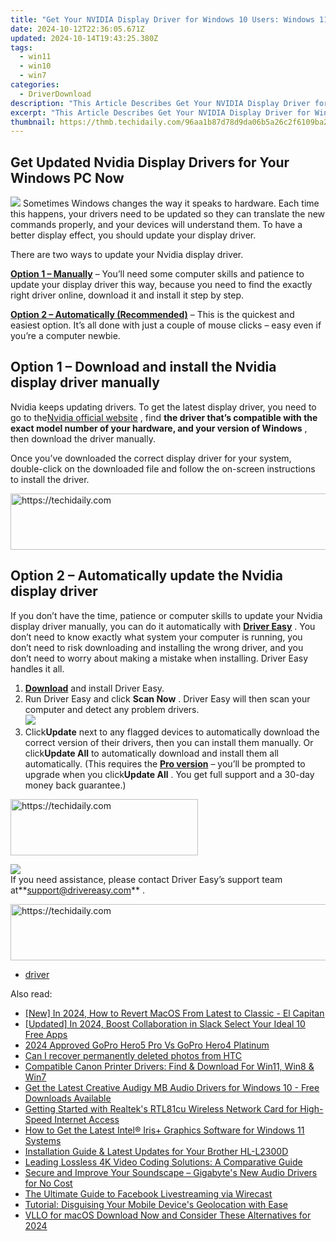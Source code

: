 ```yaml
---
title: "Get Your NVIDIA Display Driver for Windows 10 Users: Windows 11, 7 & 8 Versions Available"
date: 2024-10-12T22:36:05.671Z
updated: 2024-10-14T19:43:25.380Z
tags:
  - win11
  - win10
  - win7
categories:
  - DriverDownload
description: "This Article Describes Get Your NVIDIA Display Driver for Windows 10 Users: Windows 11, 7 & 8 Versions Available"
excerpt: "This Article Describes Get Your NVIDIA Display Driver for Windows 10 Users: Windows 11, 7 & 8 Versions Available"
thumbnail: https://thmb.techidaily.com/96aa1b87d78d9da06b5a26c2f6109ba265782381d85277a374a3a1037690eb16.jpg
---
```


## Get Updated Nvidia Display Drivers for Your Windows PC Now

![](https://images.drivereasy.com/wp-content/uploads/2018/08/img_5b7e946a16130-300x190.jpg) Sometimes Windows changes the way it speaks to hardware. Each time this happens, your drivers need to be updated so they can translate the new commands properly, and your devices will understand them. To have a better display effect, you should update your display driver.

There are two ways to update your Nvidia display driver.

[**Option 1 – Manually**](https://tools.techidaily.com/drivereasy/download/) – You’ll need some computer skills and patience to update your display driver this way, because you need to find the exactly right driver online, download it and install it step by step.

[**Option 2 – Automatically (Recommended)**](https://www.drivereasy.com/knowledge/nvidia-display-driver-download-and-install-for-windows/#o2) – This is the quickest and easiest option. It’s all done with just a couple of mouse clicks – easy even if you’re a computer newbie.

## Option 1 – Download and install the Nvidia display driver manually

 Nvidia keeps updating drivers. To get the latest display driver, you need to go to the[Nvidia official website](https://www.nvidia.com/Download/index.aspx?lang=en-us) , find **the driver that’s compatible with the exact model number of your hardware, and your version of Windows** , then download the driver manually.

 Once you’ve downloaded the correct display driver for your system, double-click on the downloaded file and follow the on-screen instructions to install the driver.

<!-- affiliate ads begin -->
<a href="https://appsumo.8odi.net/c/5597632/2037474/7443" target="_top" id="2037474">
  <img src="//a.impactradius-go.com/display-ad/7443-2037474" border="0" alt="https://techidaily.com" width="728" height="90"/>
</a>
<img height="0" width="0" src="https://appsumo.8odi.net/i/5597632/2037474/7443" style="position:absolute;visibility:hidden;" border="0" />
<!-- affiliate ads end -->

## Option 2 – Automatically update the Nvidia display driver

 If you don’t have the time, patience or computer skills to update your Nvidia display driver manually, you can do it automatically with **[Driver Easy](https://tools.techidaily.com/drivereasy/download/)**  . You don’t need to know exactly what system your computer is running, you don’t need to risk downloading and installing the wrong driver, and you don’t need to worry about making a mistake when installing. Driver Easy handles it all.

1. **[Download](https://tools.techidaily.com/drivereasy/download/)**  and install Driver Easy.
2. Run Driver Easy and click **Scan Now** . Driver Easy will then scan your computer and detect any problem drivers.  
![](https://images.drivereasy.com/wp-content/uploads/2018/09/img_5ba09ca3136e1.jpg)
3. Click**Update** next to any flagged devices to automatically download the correct version of their drivers, then you can install them manually. Or click**Update All** to automatically download and install them all automatically. (This requires the **[Pro version](https://tools.techidaily.com/drivereasy/download/)**  – you’ll be prompted to upgrade when you click**Update All** . You get full support and a 30-day money back guarantee.)  

<!-- affiliate ads begin -->
<a href="https://aligracehair.sjv.io/c/5597632/2027162/19272" target="_top" id="2027162">
  <img src="//a.impactradius-go.com/display-ad/19272-2027162" border="0" alt="https://techidaily.com" width="300" height="90"/>
</a>
<img height="0" width="0" src="https://aligracehair.sjv.io/i/5597632/2027162/19272" style="position:absolute;visibility:hidden;" border="0" />
<!-- affiliate ads end -->

![](https://images.drivereasy.com/wp-content/uploads/2018/09/img_5bacace00b167.jpg)  
 If you need assistance, please contact Driver Easy’s support team at**<support@drivereasy.com>** .

<!-- affiliate ads begin -->
<a href="https://appsumo.8odi.net/c/5597632/2094418/7443" target="_top" id="2094418">
  <img src="//a.impactradius-go.com/display-ad/7443-2094418" border="0" alt="https://techidaily.com" width="728" height="90"/>
</a>
<img height="0" width="0" src="https://appsumo.8odi.net/i/5597632/2094418/7443" style="position:absolute;visibility:hidden;" border="0" />
<!-- affiliate ads end -->

* [driver](https://tools.techidaily.com/drivereasy/download/)

<ins class="adsbygoogle"
     style="display:block"
     data-ad-format="autorelaxed"
     data-ad-client="ca-pub-7571918770474297"
     data-ad-slot="1223367746"></ins>

<ins class="adsbygoogle"
     style="display:block"
     data-ad-client="ca-pub-7571918770474297"
     data-ad-slot="8358498916"
     data-ad-format="auto"
     data-full-width-responsive="true"></ins>

<span class="atpl-alsoreadstyle">Also read:</span>
<div><ul>
<li><a href="https://fox-glue.techidaily.com/new-in-2024-how-to-revert-macos-from-latest-to-classic-el-capitan/"><u>[New] In 2024, How to Revert MacOS From Latest to Classic - El Capitan</u></a></li>
<li><a href="https://screen-recording.techidaily.com/updated-in-2024-boost-collaboration-in-slack-select-your-ideal-10-free-apps/"><u>[Updated] In 2024, Boost Collaboration in Slack Select Your Ideal 10 Free Apps</u></a></li>
<li><a href="https://some-techniques.techidaily.com/2024-approved-gopro-hero5-pro-vs-gopro-hero4-platinum/"><u>2024 Approved GoPro Hero5 Pro Vs GoPro Hero4 Platinum</u></a></li>
<li><a href="https://phone-solutions.techidaily.com/can-i-recover-permanently-deleted-photos-from-htc-by-stellar-photo-recovery-android-mobile-photo-recover/"><u>Can I recover permanently deleted photos from HTC</u></a></li>
<li><a href="https://win-dash.techidaily.com/compatible-canon-printer-drivers-find-and-download-for-win11-win8-and-win7/"><u>Compatible Canon Printer Drivers: Find & Download For Win11, Win8 & Win7</u></a></li>
<li><a href="https://win-dash.techidaily.com/get-the-latest-creative-audigy-mb-audio-drivers-for-windows-10-free-downloads-available/"><u>Get the Latest Creative Audigy MB Audio Drivers for Windows 10 - Free Downloads Available</u></a></li>
<li><a href="https://win-dash.techidaily.com/getting-started-with-realteks-rtl81cu-wireless-network-card-for-high-speed-internet-access/"><u>Getting Started with Realtek's RTL81cu Wireless Network Card for High-Speed Internet Access</u></a></li>
<li><a href="https://win-dash.techidaily.com/how-to-get-the-latest-intel-irisplus-graphics-software-for-windows-11-systems/"><u>How to Get the Latest Intel® Iris+ Graphics Software for Windows 11 Systems</u></a></li>
<li><a href="https://win-dash.techidaily.com/installation-guide-and-latest-updates-for-your-brother-hl-l2300d/"><u>Installation Guide & Latest Updates for Your Brother HL-L2300D</u></a></li>
<li><a href="https://some-knowledge.techidaily.com/leading-lossless-4k-video-coding-solutions-a-comparative-guide/"><u>Leading Lossless 4K Video Coding Solutions: A Comparative Guide</u></a></li>
<li><a href="https://win-dash.techidaily.com/1722977483642-secure-and-improve-your-soundscape-gigabytes-new-audio-drivers-for-no-cost/"><u>Secure and Improve Your Soundscape – Gigabyte's New Audio Drivers for No Cost</u></a></li>
<li><a href="https://facebook-video-content.techidaily.com/the-ultimate-guide-to-facebook-livestreaming-via-wirecast/"><u>The Ultimate Guide to Facebook Livestreaming via Wirecast</u></a></li>
<li><a href="https://tech-renaissance.techidaily.com/tutorial-disguising-your-mobile-devices-geolocation-with-ease/"><u>Tutorial: Disguising Your Mobile Device's Geolocation with Ease</u></a></li>
<li><a href="https://smart-video-editing.techidaily.com/vllo-for-macos-download-now-and-consider-these-alternatives-for-2024/"><u>VLLO for macOS Download Now and Consider These Alternatives for 2024</u></a></li>
</ul></div>

